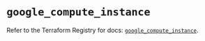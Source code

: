 # `google_compute_instance`

Refer to the Terraform Registry for docs: [`google_compute_instance`](https://registry.terraform.io/providers/hashicorp/google/6.22.0/docs/resources/compute_instance).
